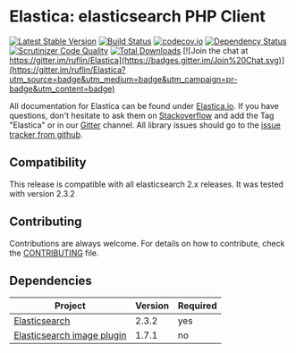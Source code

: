 Elastica: elasticsearch PHP Client
==================================

[![Latest Stable Version](https://poser.pugx.org/ruflin/Elastica/v/stable.png)](https://packagist.org/packages/ruflin/elastica)
[![Build Status](https://secure.travis-ci.org/ruflin/Elastica.png?branch=master)](http://travis-ci.org/ruflin/Elastica)
[![codecov.io](http://codecov.io/github/ruflin/Elastica/coverage.svg?branch=master)](http://codecov.io/github/ruflin/Elastica?branch=master)
[![Dependency Status](https://www.versioneye.com/php/ruflin:elastica/dev-master/badge.svg)](https://www.versioneye.com/php/ruflin:elastica/dev-master)
[![Scrutinizer Code Quality](https://scrutinizer-ci.com/g/ruflin/Elastica/badges/quality-score.png?b=master)](https://scrutinizer-ci.com/g/ruflin/Elastica/?branch=master)
[![Total Downloads](https://poser.pugx.org/ruflin/Elastica/downloads.png)](https://packagist.org/packages/ruflin/elastica)
[![Join the chat at https://gitter.im/ruflin/Elastica](https://badges.gitter.im/Join%20Chat.svg)](https://gitter.im/ruflin/Elastica?utm_source=badge&utm_medium=badge&utm_campaign=pr-badge&utm_content=badge)

All documentation for Elastica can be found under [Elastica.io](http://Elastica.io/).
If you have questions, don't hesitate to ask them on [Stackoverflow](http://stackoverflow.com/questions/tagged/elastica) and add the Tag "Elastica" or
in our [Gitter](https://gitter.im/ruflin/Elastica) channel.
All library issues should go to the [issue tracker from github](https://github.com/ruflin/Elastica/issues).


Compatibility
-------------
This release is compatible with all elasticsearch 2.x releases. It was tested with version 2.3.2


Contributing
------------
Contributions are always welcome. For details on how to contribute, check the [CONTRIBUTING](https://github.com/ruflin/Elastica/blob/master/CONTRIBUTING.md) file.


Dependencies
------------
| Project | Version | Required |
|---------|---------|----------|
|[Elasticsearch](https://github.com/elasticsearch/elasticsearch/tree/v2.3.2)|2.3.2|yes|
|[Elasticsearch image plugin](https://github.com/Jmoati/elasticsearch-image/releases/tag/1.7.1)|1.7.1|no|
